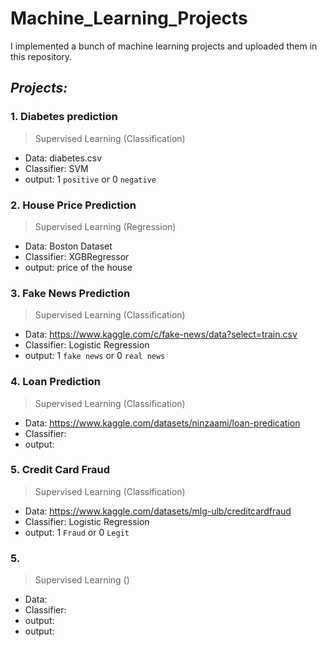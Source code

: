 # Machine_Learning_Projects


I implemented a bunch of machine learning projects and uploaded them in this repository.

## *Projects:*
### 1. Diabetes prediction
> Supervised Learning (Classification)
   - Data: diabetes.csv
   - Classifier: SVM
   - output: 1 `positive` or 0 `negative`
   

### 2. House Price Prediction
> Supervised Learning (Regression)
   - Data: Boston Dataset
   - Classifier: XGBRegressor
   - output: price of the house


### 3. Fake News Prediction
> Supervised Learning (Classification)
   - Data: https://www.kaggle.com/c/fake-news/data?select=train.csv
   - Classifier: Logistic Regression
   - output: 1 `fake news` or 0 `real news`
   
   
### 4. Loan Prediction
> Supervised Learning (Classification)
   - Data: https://www.kaggle.com/datasets/ninzaami/loan-predication
   - Classifier:
   - output: 
   
   
### 5. Credit Card Fraud
> Supervised Learning (Classification)
   - Data: https://www.kaggle.com/datasets/mlg-ulb/creditcardfraud
   - Classifier: Logistic Regression
   - output: 1 `Fraud` or 0 `Legit`
   
   
### 5. 
> Supervised Learning ()
   - Data: 
   - Classifier:
   - output: 
   - output: 
